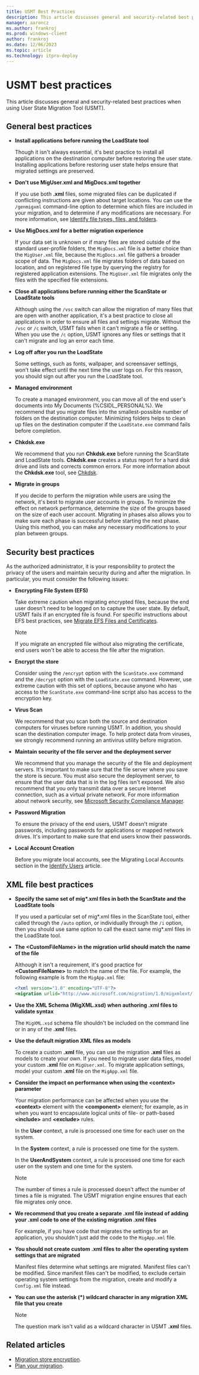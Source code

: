 ```yaml
---
title: USMT Best Practices
description: This article discusses general and security-related best practices when using User State Migration Tool (USMT).
manager: aaroncz
ms.author: frankroj
ms.prod: windows-client
author: frankroj
ms.date: 12/06/2023
ms.topic: article
ms.technology: itpro-deploy
---
```


# USMT best practices

This article discusses general and security-related best practices when using User State Migration Tool (USMT).

## General best practices

- **Install applications before running the LoadState tool**

    Though it isn't always essential, it's best practice to install all applications on the destination computer before restoring the user state. Installing applications before restoring user state helps ensure that migrated settings are preserved.

- **Don't use MigUser.xml and MigDocs.xml together**

    If you use both **.xml** files, some migrated files can be duplicated if conflicting instructions are given about target locations. You can use the `/genmigxml` command-line option to determine which files are included in your migration, and to determine if any modifications are necessary. For more information, see [Identify file types, files, and folders](usmt-identify-file-types-files-and-folders.md).

- **Use MigDocs.xml for a better migration experience**

    If your data set is unknown or if many files are stored outside of the standard user-profile folders, the `MigDocs.xml` file is a better choice than the `MigUser.xml` file, because the `MigDocs.xml` file gathers a broader scope of data. The `MigDocs.xml` file migrates folders of data based on location, and on registered file type by querying the registry for registered application extensions. The `MigUser.xml` file migrates only the files with the specified file extensions.

- **Close all applications before running either the ScanState or LoadState tools**

    Although using the `/vsc` switch can allow the migration of many files that are open with another application, it's a best practice to close all applications in order to ensure all files and settings migrate. Without the `/vsc` or `/c` switch, USMT fails when it can't migrate a file or setting. When you use the `/c` option, USMT ignores any files or settings that it can't migrate and log an error each time.

- **Log off after you run the LoadState**

    Some settings, such as fonts, wallpaper, and screensaver settings, won't take effect until the next time the user logs on. For this reason, you should sign out after you run the LoadState tool.

- **Managed environment**

    To create a managed environment, you can move all of the end user's documents into My Documents (%CSIDL\_PERSONAL%). We recommend that you migrate files into the smallest-possible number of folders on the destination computer. Minimizing folders helps to clean up files on the destination computer if the `LoadState.exe` command fails before completion.

- **Chkdsk.exe**

    We recommend that you run **Chkdsk.exe** before running the ScanState and LoadState tools. **Chkdsk.exe** creates a status report for a hard disk drive and lists and corrects common errors. For more information about the **Chkdsk.exe** tool, see [Chkdsk](/previous-versions/windows/it-pro/windows-xp/bb490876(v=technet.10)).

- **Migrate in groups**

    If you decide to perform the migration while users are using the network, it's best to migrate user accounts in groups. To minimize the effect on network performance, determine the size of the groups based on the size of each user account. Migrating in phases also allows you to make sure each phase is successful before starting the next phase. Using this method, you can make any necessary modifications to your plan between groups.

## Security best practices

As the authorized administrator, it is your responsibility to protect the privacy of the users and maintain security during and after the migration. In particular, you must consider the following issues:

- **Encrypting File System (EFS)**

    Take extreme caution when migrating encrypted files, because the end user doesn't need to be logged on to capture the user state. By default, USMT fails if an encrypted file is found. For specific instructions about EFS best practices, see [Migrate EFS Files and Certificates](usmt-migrate-efs-files-and-certificates.md).

    > [!NOTE]
    >
    > If you migrate an encrypted file without also migrating the certificate, end users won't be able to access the file after the migration.

- **Encrypt the store**

    Consider using the `/encrypt` option with the `ScanState.exe` command and the `/decrypt` option with the `LoadState.exe` command. However, use extreme caution with this set of options, because anyone who has access to the `ScanState.exe` command-line script also has access to the encryption key.

- **Virus Scan**

    We recommend that you scan both the source and destination computers for viruses before running USMT. In addition, you should scan the destination computer image. To help protect data from viruses, we strongly recommend running an antivirus utility before migration.

- **Maintain security of the file server and the deployment server**

    We recommend that you manage the security of the file and deployment servers. It's important to make sure that the file server where you save the store is secure. You must also secure the deployment server, to ensure that the user data that is in the log files isn't exposed. We also recommend that you only transmit data over a secure Internet connection, such as a virtual private network. For more information about network security, see [Microsoft Security Compliance Manager](https://www.microsoft.com/download/details.aspx?id=53353).

- **Password Migration**

    To ensure the privacy of the end users, USMT doesn't migrate passwords, including passwords for applications or mapped network drives. It's important to make sure that end users know their passwords.

- **Local Account Creation**

    Before you migrate local accounts, see the Migrating Local Accounts section in the [Identify Users](usmt-identify-users.md) article.

## XML file best practices

- **Specify the same set of mig\*.xml files in both the ScanState and the LoadState tools**

    If you used a particular set of mig\*.xml files in the ScanState tool, either called through the `/auto` option, or individually through the `/i` option, then you should use same option to call the exact same mig\*.xml files in the LoadState tool.

- **The &lt;CustomFileName&gt; in the migration urlid should match the name of the file**

    Although it isn't a requirement, it's good practice for **&lt;CustomFileName&gt;** to match the name of the file. For example, the following example is from the `MigApp.xml` file:

    ```xml
    <?xml version="1.0" encoding="UTF-8"?>
    <migration urlid="http://www.microsoft.com/migration/1.0/migxmlext/migapp">
    ```

- **Use the XML Schema (MigXML.xsd) when authoring .xml files to validate syntax**

    The `MigXML.xsd` schema file shouldn't be included on the command line or in any of the **.xml** files.

- **Use the default migration XML files as models**

    To create a custom **.xml** file, you can use the migration **.xml** files as models to create your own. If you need to migrate user data files, model your custom **.xml** file on `MigUser.xml`. To migrate application settings, model your custom **.xml** file on the `MigApp.xml` file.

- **Consider the impact on performance when using the &lt;context&gt; parameter**

    Your migration performance can be affected when you use the **&lt;context&gt;** element with the **&lt;component&gt;** element; for example, as in when you want to encapsulate logical units of file- or path-based **&lt;include&gt;** and **&lt;exclude&gt;** rules.

    In the **User** context, a rule is processed one time for each user on the system.

    In the **System** context, a rule is processed one time for the system.

    In the **UserAndSystem** context, a rule is processed one time for each user on the system and one time for the system.

    > [!NOTE]
    >
    > The number of times a rule is processed doesn't affect the number of times a file is migrated. The USMT migration engine ensures that each file migrates only once.

- **We recommend that you create a separate .xml file instead of adding your .xml code to one of the existing migration .xml files**

    For example, if you have code that migrates the settings for an application, you shouldn't just add the code to the `MigApp.xml` file.

- **You should not create custom .xml files to alter the operating system settings that are migrated**

    Manifest files determine what settings are migrated. Manifest files can't be modified. Since manifest files can't be modified, to exclude certain operating system settings from the migration, create and modify a `Config.xml` file instead.

- **You can use the asterisk (\*) wildcard character in any migration XML file that you create**

    > [!NOTE]
    >
    > The question mark isn't valid as a wildcard character in USMT **.xml** files.

## Related articles

- [Migration store encryption](usmt-migration-store-encryption.md).
- [Plan your migration](usmt-plan-your-migration.md).
